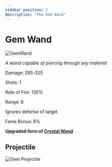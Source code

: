```yaml
---
sidebar_position: 2
description: "The Gem Wand"
---
```


# Gem Wand

![GemWand](https://vwiki.valorserver.com/api/item/picture/gem%20wand)

<i>A wand capable of piercing through any material</i>

Damage: 285-325

Shots: 1

Rate of Fire: 130% 

Range: 8

Ignores defense of target

Fame Bonus: 8%

**Upgraded form of [Crystal Wand](https://www.realmeye.com/wiki/crystal-wand)**

## Projectile

![Gem Projectile](https://cdn.discordapp.com/attachments/953134990428868629/997619544170438656/gemwand.gif)
